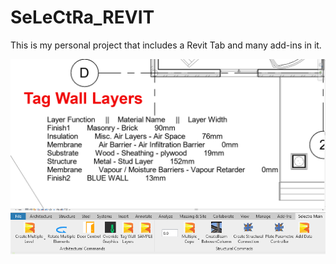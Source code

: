 # SeLeCtRa_REVIT
This is my personal project that includes a Revit Tab and many add-ins in it.


![alt text](CommandTab/1.png "Tag Wall Layer")
![alt text](Commandtab/2.png "TEST")
